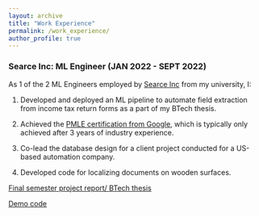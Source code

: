 ```yaml
---
layout: archive
title: "Work Experience"
permalink: /work_experience/
author_profile: true
---
```


### Searce Inc: ML Engineer (JAN 2022 - SEPT 2022)

As 1 of the 2 ML Engineers employed by [Searce Inc](https://www.searce.com/) from my university, I:

1) Developed and deployed an ML pipeline to automate field extraction from income tax return forms as a part of my BTech thesis.

2) Achieved the [PMLE certification from Google](https://www.credential.net/f4ddb5e0-7614-49d1-8273-d14548104fd3), which is typically only achieved after 3 years of industry experience.

3) Co-lead the database design for a client project conducted for a US-based automation company.

4) Developed code for localizing documents on wooden surfaces.


[Final semester project report/ BTech thesis](https://abhimanyu911.github.io/files/BTech_project_report_Abhimanyu_180907742.pdf)


[Demo code](https://github.com/abhimanyu911/itr_extraction_assignment)